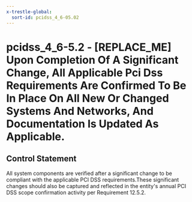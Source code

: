 ```yaml
---
x-trestle-global:
  sort-id: pcidss_4_6-05.02
---
```


# pcidss_4_6-5.2 - \[REPLACE_ME\] Upon Completion Of A Significant Change, All Applicable Pci Dss Requirements Are Confirmed To Be In Place On All New Or Changed Systems And Networks, And Documentation Is Updated As Applicable.

## Control Statement

All system components are verified after a significant change to be compliant with the
applicable PCI DSS requirements.These significant changes should also be captured and
reflected in the entity's annual PCI DSS scope confirmation activity per Requirement
12.5.2.
